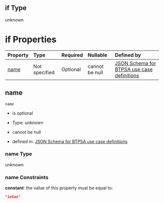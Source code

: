 ## if Type

unknown

# if Properties

| Property      | Type          | Required | Nullable       | Defined by                                                                                                                                                                                                        |
| :------------ | :------------ | :------- | :------------- | :---------------------------------------------------------------------------------------------------------------------------------------------------------------------------------------------------------------- |
| [name](#name) | Not specified | Optional | cannot be null | [JSON Schema for BTPSA use case definitions](btpsa-usecase-properties-services-items-allof-2-then-allof-26-if-properties-name.md "undefined#/properties/services/items/allOf/2/then/allOf/26/if/properties/name") |

## name



`name`

*   is optional

*   Type: unknown

*   cannot be null

*   defined in: [JSON Schema for BTPSA use case definitions](btpsa-usecase-properties-services-items-allof-2-then-allof-26-if-properties-name.md "undefined#/properties/services/items/allOf/2/then/allOf/26/if/properties/name")

### name Type

unknown

### name Constraints

**constant**: the value of this property must be equal to:

```json
"iotas"
```

